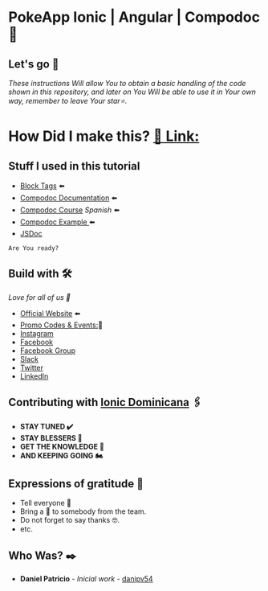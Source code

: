# PokeApp Ionic | Angular | Compodoc  📌


## Let's go 🚀

_These instructions Will allow You to obtain a basic handling of the code shown in this repository, and later on You Will be able to use it in Your own way, remember to leave Your star⭐._


# How Did I make this? [🔗 Link:](https://www.youtube.com/watch?v=3hJn1HG5Sn8)

## Stuff I used in this tutorial

* [Block Tags](https://jsdoc.app/index.html) ⬅️
* [Compodoc Documentation](https://compodoc.app/guides/getting-started.html) ⬅️
* [Compodoc Course](https://www.udemy.com/course/compodoc-crea-documentacion-en-angular-ionic/) *Spanish* ⬅️
* [Compodoc Example ](https://gamezonia-documentation.netlify.app/index.html) ⬅️
* [JSDoc ](https://github.com/danipv54/jsdoc)

```
Are You ready?
```



## Build with  🛠️

_Love for all of us 🥰_



* [Official Website](https://ionicdominicana.com) ⬅️
* [Promo Codes & Events:](https://ionicdominicana.com)🎁
* [Instagram](https://www.instagram.com/ionicdominicana/)   
* [Facebook](https://www.facebook.com/IonicDominican/) 
* [Facebook Group](https://www.facebook.com/groups/ionicdominican) 
* [Slack](https://bit.ly/3nLfesW) 
* [Twitter](https://twitter.com/ionicdominican) 
* [LinkedIn](https://www.linkedin.com/groups/8873923/) 


## Contributing with [Ionic Dominicana](https://github.com/ionicdominicana)  🖇️



 * **STAY TUNED ✔️**
 * **STAY BLESSERS 👏**
 * **GET  THE KNOWLEDGE 🧠**
 * **AND KEEPING GOING 🏍️**




## Expressions of gratitude 🎁

* Tell everyone 📢
* Bring a 🍺 to somebody from the team. 
* Do not forget to  say thanks 🤓.
* etc.


## Who Was? ✒️



* **Daniel Patricio** - *Inicial work* - [danipv54](https://github.com/danipv54) 

